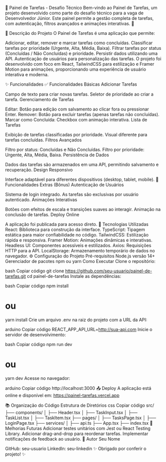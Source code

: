📝 Painel de Tarefas - Desafio Técnico
Bem-vindo ao Painel de Tarefas, um projeto desenvolvido como parte do desafio técnico para a vaga de Desenvolvedor Júnior. Este painel permite a gestão completa de tarefas, com autenticação, filtros avançados e animações interativas. 🚀

📖 Descrição do Projeto
O Painel de Tarefas é uma aplicação que permite:

Adicionar, editar, remover e marcar tarefas como concluídas.
Classificar tarefas por prioridade (Urgente, Alta, Média, Baixa).
Filtrar tarefas por status (Concluídas / Não Concluídas) e prioridade.
Persistir dados utilizando uma API.
Autenticação de usuários para personalização das tarefas.
O projeto foi desenvolvido com foco em React, TailwindCSS para estilização e Framer Motion para animações, proporcionando uma experiência de usuário interativa e moderna.

✨ Funcionalidades
✅ Funcionalidades Básicas
Adicionar Tarefas

Campo de texto para criar novas tarefas.
Seletor de prioridade ao criar a tarefa.
Gerenciamento de Tarefas

Editar: Botão para edição com salvamento ao clicar fora ou pressionar Enter.
Remover: Botão para excluir tarefas (apenas tarefas não concluídas).
Marcar como Concluída: Checkbox com animação interativa.
Lista de Tarefas

Exibição de tarefas classificadas por prioridade.
Visual diferente para tarefas concluídas.
Filtros Avançados

Filtro por status: Concluídas e Não Concluídas.
Filtro por prioridade: Urgente, Alta, Média, Baixa.
Persistência de Dados

Dados das tarefas são armazenados em uma API, permitindo salvamento e recuperação.
Design Responsivo

Interface adaptável para diferentes dispositivos (desktop, tablet, mobile).
🔐 Funcionalidades Extras (Bônus)
Autenticação de Usuários

Sistema de login integrado.
As tarefas são exclusivas por usuário autenticado.
Animações Interativas

Botões com efeitos de escala e transições suaves ao interagir.
Animação na conclusão de tarefas.
Deploy Online

A aplicação foi publicada para acesso direto.
🚀 Tecnologias Utilizadas
React: Biblioteca para construção da interface.
TypeScript: Tipagem estática para maior confiabilidade no código.
TailwindCSS: Estilização rápida e responsiva.
Framer Motion: Animações dinâmicas e interativas.
Headless UI: Componentes acessíveis e estilizados.
Axios: Requisições HTTP para a API.
LocalStorage: Armazenamento temporário de dados no navegador.
⚙️ Configuração do Projeto
Pré-requisitos
Node.js versão 14+
Gerenciador de pacotes npm ou yarn
Como Executar
Clone o repositório:

bash
Copiar código
git clone https://github.com/seu-usuario/painel-de-tarefas.git
cd painel-de-tarefas
Instale as dependências:

bash
Copiar código
npm install
# ou
yarn install
Crie um arquivo .env na raiz do projeto com a URL da API:

arduino
Copiar código
REACT_APP_API_URL=http://sua-api.com
Inicie o servidor de desenvolvimento:

bash
Copiar código
npm run dev
# ou
yarn dev
Acesse no navegador:

arduino
Copiar código
http://localhost:3000
📤 Deploy
A aplicação está online e disponível em:
https://painel-tarefas.vercel.app

📚 Organização do Código
Estrutura de Diretórios
css
Copiar código
src/
├── components/
│   ├── Header.tsx
│   ├── TaskInput.tsx
│   ├── TaskList.tsx
│   ├── TaskItem.tsx
├── pages/
│   ├── TasksPage.tsx
│   ├── LoginPage.tsx
├── services/
│   ├── api.ts
├── App.tsx
├── index.tsx
📌 Melhorias Futuras
Adicionar testes unitários com Jest ou React Testing Library.
Adicionar drag-and-drop para reordenar tarefas.
Implementar notificações de feedback ao usuário.
👤 Autor
Seu Nome

GitHub: seu-usuario
LinkedIn: seu-linkedin
✨ Obrigado por conferir o projeto! ✨